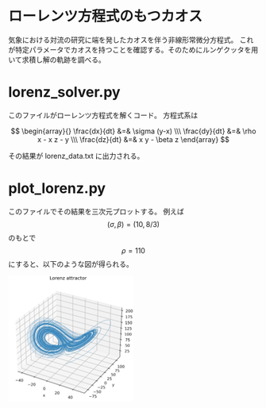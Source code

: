 # ローレンツ方程式のもつカオス
気象における対流の研究に端を発したカオスを伴う非線形常微分方程式。
これが特定パラメータでカオスを持つことを確認する。そのためにルンゲクッタを用いて求積し解の軌跡を調べる。

# lorenz_solver.py
このファイルがローレンツ方程式を解くコード。
方程式系は

$$
\begin{array}{}
\frac{dx}{dt} &=& \sigma (y-x) \\\
\frac{dy}{dt} &=& \rho x - x z - y \\\
\frac{dz}{dt} &=& x y - \beta z
\end{array}
$$

その結果が lorenz_data.txt に出力される。


# plot_lorenz.py
このファイルでその結果を三次元プロットする。
例えば $$(\sigma, \beta) = (10, 8/3)$$ のもとで
$$\rho = 110$$ にすると、以下のような図が得られる。

<img src="lorenz_attractor_rho110.png" width="50%" >
